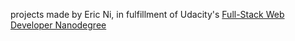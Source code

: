 projects made by Eric Ni, in fulfillment of Udacity's [Full-Stack Web Developer Nanodegree](https://www.udacity.com/course/nd004)
